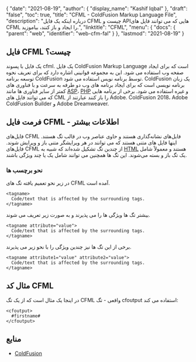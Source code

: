 {
  "date": "2021-08-19",
  "author": {
    "display_name": "Kashif Iqbal"
},
  "draft": "false",
  "toc": true,
  "title": "CFML - ColdFusion Markup Language File",
  "description": "درباره اینکه یک فایل CFML چیست و APIهایی که می توانند فایل های CFML را ایجاد و باز کنند، بیاموزید.",
  "linktitle": "CFML",
  "menu": {
    "docs": {
      "parent": "web",
      "identifier": "web-cfm-fal"
}
},
  "lastmod": "2021-08-19"
}

## فایل CFML چیست؟

یک فایل با پسوند cfml. یک فایل ColdFusion Markup Language است که برای ایجاد صفحه وب استفاده می شود. این به مجموعه قوانینی اشاره دارد که برای تعریف نحوه توسعه برنامه ColdFusion توسط برنامه نویس استفاده می شود. ColdFusion یک زبان برنامه نویسی است که برای ایجاد برنامه های وب دو طرفه به سرعت و با فناوری های کمتر از سایر فناوری ها مانند [ASP](/web/asp/)، [PHP](/programming/php/) و غیره استفاده می شود. برخی از برنامه هایی که می توانند فایل های CML را باز کنند عبارتند از Adobe. ColdFusion 2018، Adobe ColdFusion Builder و Adobe Dreamweaver.

## فرمت فایل CFML - اطلاعات بیشتر

فایل‌های CFML فایل‌های نشانه‌گذاری هستند و حاوی عناصر وب در قالب تگ هستند. اینها فایل های متنی هستند که می توانند در هر ویرایشگر متنی باز و ویرایش شوند. فایل‌های CFML از چندین تگ تشکیل شده‌اند که شبیه به [HTML](/web/html/) هستند و معمولاً شامل یک تگ باز و بسته می‌شوند. این تگ ها همچنین می توانند شامل یک یا چند ویژگی باشند.

### نحو برچسب ها

در زیر نحو تعمیم یافته تگ های CFML آمده است.

```
<tagname>
  Code/text that is affected by the surrounding tags.
</tagname>
```

بیشتر تگ ها ویژگی ها را می پذیرند و به صورت زیر تعریف می شوند.

```
<tagname attribute="value">
  Code/text that is affected by the surrounding tags.
</tagname>
```

برخی از این تگ ها نیز چندین ویژگی را با نحو زیر می پذیرند.

```
<tagname attribute1="value" attribute2="value">
  Code/text that is affected by the surrounding tags.
</tagname>
```

## مثال کد CFML

در اینجا یک مثال است که از یک تگ CFML واقعی - تگ cfoutput استفاده می کند:

```
<cfoutput>
  #firstname#
</cfoutput>
```

## منابع

* [ColdFusion](https://www.quackit.com/coldfusion/tutorial/)


